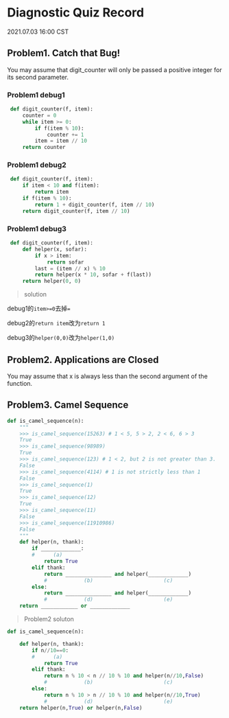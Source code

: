 # Diagnostic Quiz Record

2021.07.03 16:00 CST

## Problem**1. Catch that Bug!**

You may assume that digit_counter will only be passed a positive integer for its second parameter. 

### Problem1 debug1

```python
 def digit_counter(f, item):
     counter = 0
     while item >= 0:
         if f(item % 10):
             counter += 1
         item = item // 10
     return counter
```

### Problem1 debug2

```python
 def digit_counter(f, item):
     if item < 10 and f(item):
         return item
     if f(item % 10):
         return 1 + digit_counter(f, item // 10)
     return digit_counter(f, item // 10)
```

### Problem1 debug3

```python
 def digit_counter(f, item):
     def helper(x, sofar):
         if x > item:
             return sofar
         last = (item // x) % 10
         return helper(x * 10, sofar + f(last))
     return helper(0, 0)
```

> solution

debug1的`item>=0`去掉`=`

debug2的`return item`改为`return 1`

debug3的`helper(0,0)`改为`helper(1,0)`



## Problem**2. Applications are Closed**

You may assume that x is always less than the second argument of the function.



## Problem3. Camel Sequence

```python
def is_camel_sequence(n):
    """
    >>> is_camel_sequence(15263) # 1 < 5, 5 > 2, 2 < 6, 6 > 3
    True
    >>> is_camel_sequence(98989) 
    True
    >>> is_camel_sequence(123) # 1 < 2, but 2 is not greater than 3.
    False
    >>> is_camel_sequence(4114) # 1 is not strictly less than 1
    False
    >>> is_camel_sequence(1)
    True
    >>> is_camel_sequence(12)
    True
    >>> is_camel_sequence(11)
    False
    >>> is_camel_sequence(11910986)
    False
    """
    def helper(n, thank):
        if _____________:
        #      (a)
            return True
        elif thank:
            return _______________ and helper(_____________)
            #            (b)                       (c)
        else:
            return _______________ and helper(_____________)
            #            (d)                       (e)
    return ____________ or _____________
```

> Problem2 soluton

```python
def is_camel_sequence(n):

    def helper(n, thank):
        if n//10==0:
        #      (a)
            return True
        elif thank:
            return n % 10 < n // 10 % 10 and helper(n//10,False)
            #            (b)                       (c)
        else:
            return n % 10 > n // 10 % 10 and helper(n//10,True)
            #            (d)                       (e)
    return helper(n,True) or helper(n,False)
```

